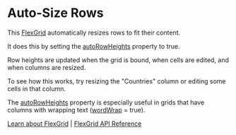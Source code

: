 Auto-Size Rows
==============

This [FlexGrid](https://www.grapecity.com/wijmo/api/classes/wijmo_grid.flexgrid.html) automatically resizes rows to fit their content.

It does this by setting the [autoRowHeights](https://www.grapecity.com/wijmo/api/classes/wijmo_grid.flexgrid.html#autorowheights) property to true.

Row heights are updated when the grid is bound, when cells are edited, and when columns are resized.

To see how this works, try resizing the "Countries" column or editing some cells in that column.

The [autoRowHeights](https://www.grapecity.com/wijmo/api/classes/wijmo_grid.flexgrid.html#autorowheights) property is especially useful in grids that have columns with wrapping text ([wordWrap](https://www.grapecity.com/wijmo/api/classes/wijmo_grid.column.html#wordwrap) = true).

[Learn about FlexGrid](https://www.grapecity.com/wijmo/flexgrid-javascript-data-grid) | [FlexGrid API Reference](https://www.grapecity.com/wijmo/api/classes/wijmo_grid.flexgrid.html)